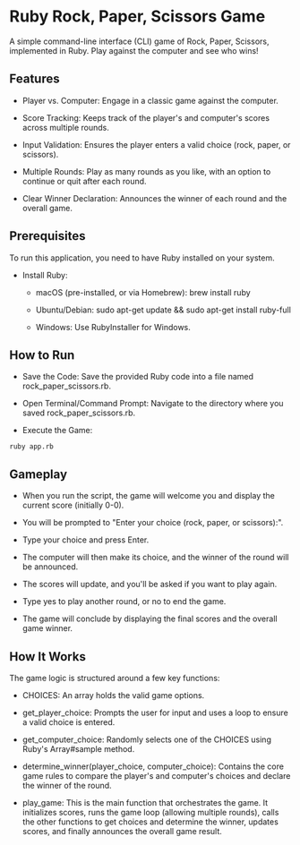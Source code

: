 # Ruby Rock, Paper, Scissors Game
A simple command-line interface (CLI) game of Rock, Paper, Scissors, implemented in Ruby. Play against the computer and see who wins!

## Features
- Player vs. Computer: Engage in a classic game against the computer.

- Score Tracking: Keeps track of the player's and computer's scores across multiple rounds.

- Input Validation: Ensures the player enters a valid choice (rock, paper, or scissors).

- Multiple Rounds: Play as many rounds as you like, with an option to continue or quit after each round.

- Clear Winner Declaration: Announces the winner of each round and the overall game.

## Prerequisites
To run this application, you need to have Ruby installed on your system.

- Install Ruby:

  - macOS (pre-installed, or via Homebrew): brew install ruby

  - Ubuntu/Debian: sudo apt-get update && sudo apt-get install ruby-full

  - Windows: Use RubyInstaller for Windows.

## How to Run
- Save the Code: Save the provided Ruby code into a file named rock_paper_scissors.rb.

- Open Terminal/Command Prompt: Navigate to the directory where you saved rock_paper_scissors.rb.

- Execute the Game:  

```text
ruby app.rb
```

## Gameplay
- When you run the script, the game will welcome you and display the current score (initially 0-0).

- You will be prompted to "Enter your choice (rock, paper, or scissors):".

- Type your choice and press Enter.

- The computer will then make its choice, and the winner of the round will be announced.

- The scores will update, and you'll be asked if you want to play again.

- Type yes to play another round, or no to end the game.

- The game will conclude by displaying the final scores and the overall game winner.

## How It Works
The game logic is structured around a few key functions:

- CHOICES: An array holds the valid game options.

- get_player_choice: Prompts the user for input and uses a loop to ensure a valid choice is entered.

- get_computer_choice: Randomly selects one of the CHOICES using Ruby's Array#sample method.

- determine_winner(player_choice, computer_choice): Contains the core game rules to compare the player's and computer's choices and declare the winner of the round.

- play_game: This is the main function that orchestrates the game. It initializes scores, runs the game loop (allowing multiple rounds), calls the other functions to get choices and determine the winner, updates scores, and finally announces the overall game result.